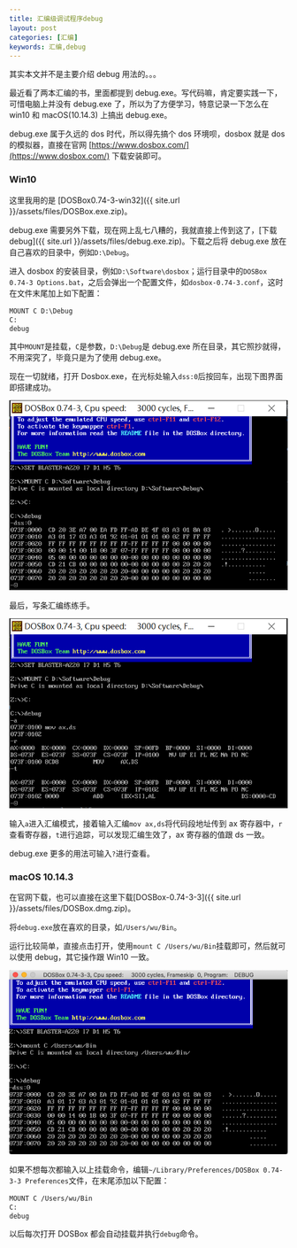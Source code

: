 ```yaml
---
title: 汇编级调试程序debug
layout: post
categories: [汇编]
keywords: 汇编,debug
---
```


其实本文并不是主要介绍 debug 用法的。。。

最近看了两本汇编的书，里面都提到 debug.exe。写代码嘛，肯定要实践一下，可惜电脑上并没有 debug.exe 了，所以为了方便学习，特意记录一下怎么在 win10 和 macOS(10.14.3) 上搞出 debug.exe。

debug.exe 属于久远的 dos 时代，所以得先搞个 dos 环境呗，dosbox 就是 dos 的模拟器，直接在官网 [https://www.dosbox.com/](https://www.dosbox.com/) 下载安装即可。

### Win10

这里我用的是 [DOSBox0.74-3-win32]({{ site.url }}/assets/files/DOSBox.exe.zip)。

debug.exe 需要另外下载，现在网上乱七八糟的，我就直接上传到这了，[下载debug]({{ site.url }}/assets/files/debug.exe.zip)。下载之后将 debug.exe 放在自己喜欢的目录中，例如`D:\Debug`。

进入 dosbox 的安装目录，例如`D:\Software\dosbox`；运行目录中的`DOSBox 0.74-3 Options.bat`，之后会弹出一个配置文件，如`dosbox-0.74-3.conf`，这时在文件末尾加上如下配置：

```
MOUNT C D:\Debug
C:
debug
```

其中`MOUNT`是挂载，`C`是参数，`D:\Debug`是 debug.exe 所在目录，其它照抄就得，不用深究了，毕竟只是为了使用 debug.exe。

现在一切就绪，打开 Dosbox.exe，在光标处输入`dss:0`后按回车，出现下图界面即搭建成功。

![dosbox](/assets/images/2021/0422/WX_20210422232611.png)

最后，写条汇编练练手。

![asm](/assets/images/2021/0422/WX_20210422233705.png)

输入`a`进入汇编模式，接着输入汇编`mov ax,ds`将代码段地址传到 ax 寄存器中，`r`查看寄存器，`t`进行追踪，可以发现汇编生效了，ax 寄存器的值跟 ds 一致。

debug.exe 更多的用法可输入`?`进行查看。

### macOS 10.14.3

在官网下载，也可以直接在这里下载[DOSBox-0.74-3-3]({{ site.url }}/assets/files/DOSBox.dmg.zip)。

将`debug.exe`放在喜欢的目录，如`/Users/wu/Bin`。

运行比较简单，直接点击打开，使用`mount C /Users/wu/Bin`挂载即可，然后就可以使用 debug，其它操作跟 Win10 一致。

![macos](/assets/images/2021/0423/WX20210423-092600.png)

如果不想每次都输入以上挂载命令，编辑`~/Library/Preferences/DOSBox 0.74-3-3 Preferences`文件，在末尾添加以下配置：

```
MOUNT C /Users/wu/Bin
C:
debug
```

以后每次打开 DOSBox 都会自动挂载并执行`debug`命令。
